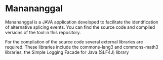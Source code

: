 # Manananggal

Manananggal is a JAVA application developed to facilitate the identification of alternative splicing events. You can find the source code and compiled versions of the tool in this repository.

For the compilation of the source code several external libraries are required. These libraries include the commons-lang3 and commons-math3 libraries, the <a url=http://www.slf4j.org/>Simple Logging Facade for Java (SLF4J)</a> library
